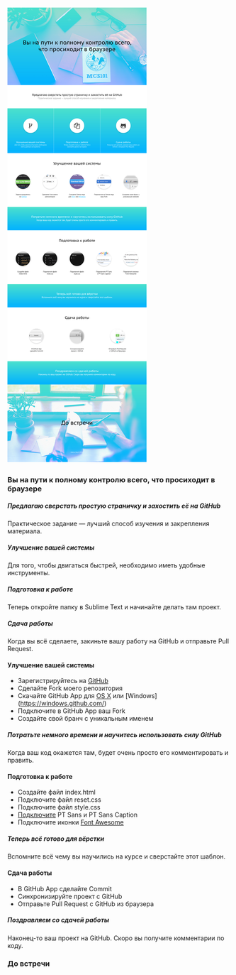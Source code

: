 ![](REF/layout.jpg?raw=true)
============================

### Вы на пути к полному контролю всего, что просиходит в браузере



##### Предлагаю сверстать простую страничку и захостить её на GitHub
Практическое задание — лучший способ изучения и закрепления материала.


##### Улучшение вашей системы
Для того, чтобы двигаться быстрей, необходимо иметь удобные инструменты.


##### Подготовка к работе
Теперь откройте папку в Sublime Text и начинайте делать там проект.



##### Сдача работы
Когда вы всё сделаете, закиньте вашу работу на GitHub и отправьте Pull Request.



#### Улучшение вашей системы
* Зарегистрируйтесь на [GitHub](http://github.com)
* Сделайте Fork моего репозитория
* Скачайте GitHub App для [OS X](https://mac.github.com/) или [Windows] (https://windows.github.com/)
* Подключите в GitHub App ваш Fork
* Создайте свой бранч с уникальным именем



##### Потратьте немного времени и научитесь использовать силу GitHub
Когда ваш код окажется там, будет очень просто его комментировать и править.



#### Подготовка к работе
* Создайте файл index.html
* Подключите файл reset.css
* Подключите файл style.css
* [Подключите](https://www.google.com/fonts) PT Sans и PT Sans Caption
* Подключите иконки [Font Awesome](http://fortawesome.github.io/Font-Awesome/get-started/)



##### Теперь всё готово для вёрстки
Вспомните всё чему вы научились на курсе и сверстайте этот шаблон.



#### Сдача работы
* В GitHub App сделайте Commit
* Синхронизируйте проект с GitHub
* Отправьте Pull Request с GitHub из браузера



##### Поздравляем со сдачей работы
Наконец-то ваш проект на GitHub. Скоро вы получите комментарии по коду.



### До встречи
